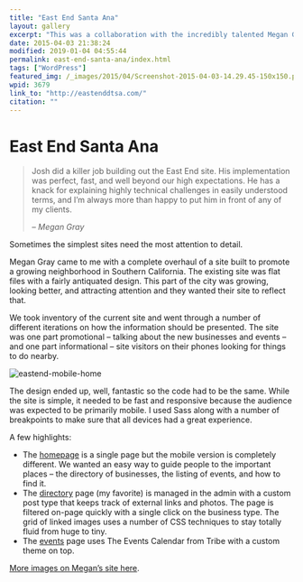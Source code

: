 ```yaml
---
title: "East End Santa Ana"
layout: gallery
excerpt: "This was a collaboration with the incredibly talented Megan Gray. A simple and beautiful design wraps store listings, events, and images. "
date: 2015-04-03 21:38:24
modified: 2019-01-04 04:55:44
permalink: east-end-santa-ana/index.html
tags: ["WordPress"]
featured_img: /_images/2015/04/Screenshot-2015-04-03-14.29.45-150x150.png
wpid: 3679
link_to: "http://eastenddtsa.com/"
citation: ""
---
```


# East End Santa Ana

> Josh did a killer job building out the East End site. His implementation was perfect, fast, and well beyond our high expectations. He has a knack for explaining highly technical challenges in easily understood terms, and I’m always more than happy to put him in front of any of my clients.
>
> *– Megan Gray*

Sometimes the simplest sites need the most attention to detail.

Megan Gray came to me with a complete overhaul of a site built to promote a growing neighborhood in Southern California. The existing site was flat files with a fairly antiquated design. This part of the city was growing, looking better, and attracting attention and they wanted their site to reflect that.

We took inventory of the current site and went through a number of different iterations on how the information should be presented. The site was one part promotional – talking about the new businesses and events – and one part informational – site visitors on their phones looking for things to do nearby.

![eastend-mobile-home](/_images/2015/04/eastend-mobile-home-e1459462536752.png)

The design ended up, well, fantastic so the code had to be the same. While the site is simple, it needed to be fast and responsive because the audience was expected to be primarily mobile. I used Sass along with a number of breakpoints to make sure that all devices had a great experience.

A few highlights:

- The [homepage](http://eastenddtsa.com/) is a single page but the mobile version is completely different. We wanted an easy way to guide people to the important places – the directory of businesses, the listing of events, and how to find it.
- The [directory](http://eastenddtsa.com/directory/) page (my favorite) is managed in the admin with a custom post type that keeps track of external links and photos. The page is filtered on-page quickly with a single click on the business type. The grid of linked images uses a number of CSS techniques to stay totally fluid from huge to tiny.
- The [events](http://eastenddtsa.com/events/) page uses The Events Calendar from Tribe with a custom theme on top.

[More images on Megan’s site here](http://houseofgrays.com/portfolio/east-end-santa-ana/).
